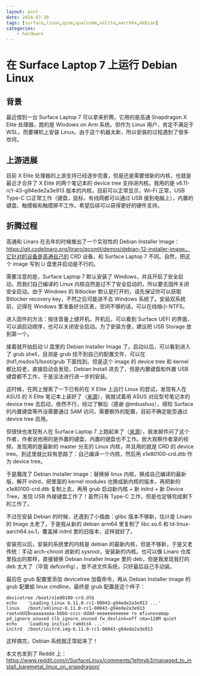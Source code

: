 ```yaml
---
layout: post
date: 2024-07-30
tags: [surface,linux,qcom,qualcomm,xelite,aarch64,debian]
categories:
    - hardware
---
```


# 在 Surface Laptop 7 上运行 Debian Linux

## 背景

最近借到一台 Surface Laptop 7 可以拿来折腾，它用的是高通 Snapdragon X Elite 处理器，跑的是 Windows on Arm 系统。但作为 Linux 用户，肯定不满足于 WSL，而要裸机上安装 Linux。由于这个机器太新，所以安装的过程遇到了很多坎坷。

<!-- more -->

## 上游进展

目前 X Elite 处理器的上游支持已经逐步完善，但是还是需要很新的内核，也就是最近才合并了 X Elite 的两个笔记本的 device tree 支持进内核。我用的是 v6.11-rc1-43-g94ede2a3e913 版本的内核，目前可以正常显示，Wi-Fi 正常，USB Type-C 口正常工作（键盘，鼠标，有线网都可以通过 USB 接到电脑上），内置的键盘、触摸板和触摸屏不工作。希望后续可以获得更好的硬件支持。

## 折腾过程

高通和 Linaro 在去年的时候推出了一个实验性的 Debian Installer Image：https://git.codelinaro.org/linaro/qcomlt/demos/debian-12-installer-image，它针对的设备是高通自己的 CRD 设备，和 Surface Laptop 7 不同。自然，把这个 image 写到 U 盘里并启动是不行的。

需要注意的是，Surface Laptop 7 默认安装了 Windows，并且开启了安全启动，而我们自己编译的 Linux 内核自然是过不了安全启动的，所以要去固件关闭安全启动。由于 Windows 的 Bitlocker 默认是打开的，请先保证你可以获取 Bitlocker recovery key，不然之后可能进不去 Windows 系统了。安装双系统前，记得在 Windows 里准备好分区表，空间不够的话，可以在线缩小 NTFS。

进入固件的方法：按住音量上键开机。开机后，可以看到 Surface UEFI 的界面，可以调启动顺序，也可以关闭安全启动。为了安装方便，建议把 USB Storage 放到第一个。

接着就开始启动 U 盘里的 Debian Installer Image 了。启动以后，可以看到进入了 grub shell，目测是 grub 找不到自己的配置文件，可以在 (hd1,msdos1)/boot/grub 下面找到。但是这个 image 的 device tree 和 kernel 都比较老，直接启动会发现，Debian Install 进去了，但是内置键盘和外置 USB 键盘都不工作，于是没法进行进一步的安装。

这时候，在网上搜索了一下已有的在 X Elite 上运行 Linux 的尝试，发现有人在 ASUS 的 X Elite 笔记本上装好了（[来源](https://matrix.org/_matrix/media/v3/download/matrix.org/hrxnkHBVEacnUGKSnHPMUHRX/1000004724.jpg)），我就试着用 ASUS 对应型号笔记本的 device tree 去启动，依然不行，经过了解后（感谢 @imbushuo），得知 Surface 的内置键盘等外设需要通过 SAM 访问，需要额外的配置，目前不确定能否通过 device tree 启用。

但很快也发现有人在 Surface Laptop 7 上跑起来了（[来源](https://x.com/merckhung/status/1804972131182354604)），我发邮件问了这个作者，作者说他用的是外置的键盘，内置的键盘也不工作。放大观察作者录的视频，发现用的是最新的 master 分支的 Linux 内核，并且用的就是 CRD 的 device tree。到这里就比较有思路了：自己编译一个内核，然后用 x1e80100-crd.dtb 作为 device tree。

于是魔改了 Debian Installer Image：替换掉 linux 内核，换成自己编译的最新版，解开 initrd，把里面的 kernel modules 也换成新内核的版本，再把新的 x1e80100-crd.dtb 复制上去，再用 grub 启动新内核 + 新 initrd + 新 Device Tree，发现 USB 外接键盘工作了！虽然只有 Type-C 工作，但是也足够完成剩下的工作了。

不过在安装 Debian 的时候，还遇到了小插曲：glibc 版本不够新，估计是 Linaro 的 Image 太老了。于是我从新的 debian arm64 里复制了 libc.so.6 和 ld-linux-aarch64.so.1，覆盖掉 initrd 里的旧版本，这样就好了。

安装完以后，安装的系统里的内核是 debian 的最新内核，但是不够新，于是又老传统：手动 arch-chroot 进新的 sysroot，安装新的内核。也可以像 Linaro 仓库里指出的那样，直接替换 Debian Installer Image 里的 deb，但是我发现我打的 deb 太大了（毕竟 defconfig），放不进文件系统，只好最后自己手动装。

最后在 grub 配置里添加 devicetree 加载命令，再从 Debian Installer Image 的 grub 配置偷 linux cmdline，最终是 grub 配置是这个样子：

```shell
devicetree /boot/x1e80100-crd.dtb
echo    'Loading Linux 6.11.0-rc1-00043-g94ede2a3e913 ...'
linux   /boot/vmlinuz-6.11.0-rc1-00043-g94ede2a3e913 root=UUID=aaaaaaaa-bbbb-cccc-dddd-eeeeeeeeeeee ro efi=novamap pd_ignore_unused clk_ignore_unused fw_devlink=off cma=128M quiet
echo    'Loading initial ramdisk ...'
initrd  /boot/initrd.img-6.11.0-rc1-00043-g94ede2a3e913
```

这样搞完，Debian 系统就正常起来了！

本文也发到了 Reddit 上：https://www.reddit.com/r/SurfaceLinux/comments/1efmyb3/managed_to_install_baremetal_linux_on_snapdragon/
